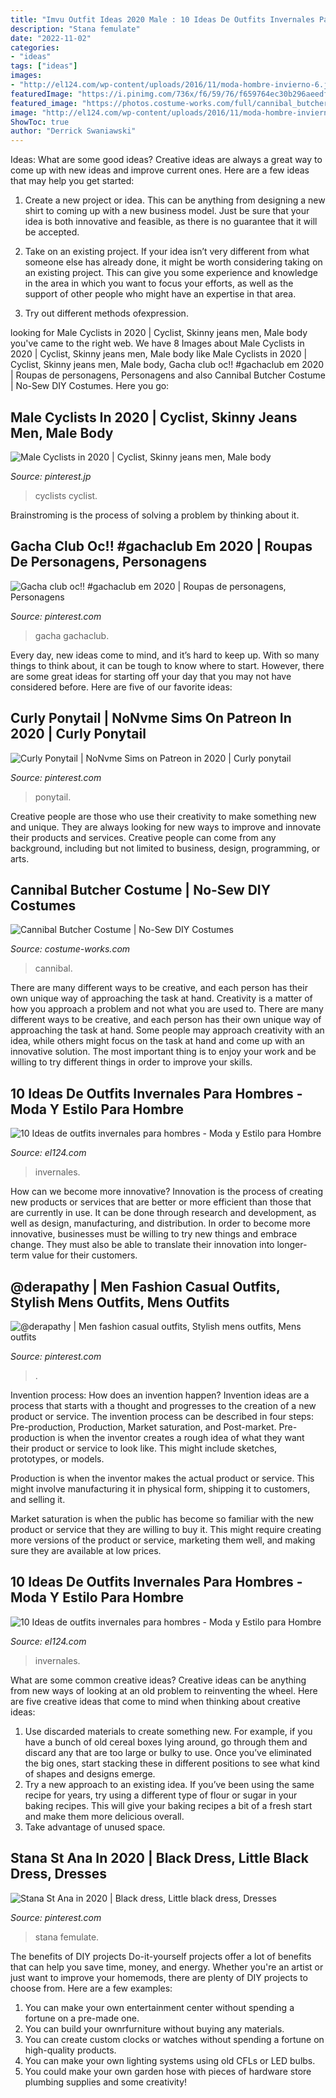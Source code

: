 ```yaml
---
title: "Imvu Outfit Ideas 2020 Male : 10 Ideas De Outfits Invernales Para Hombres"
description: "Stana femulate"
date: "2022-11-02"
categories:
- "ideas"
tags: ["ideas"]
images:
- "http://el124.com/wp-content/uploads/2016/11/moda-hombre-invierno-6.jpg"
featuredImage: "https://i.pinimg.com/736x/f6/59/76/f659764ec30b296aeedfcc12e70d3820.jpg"
featured_image: "https://photos.costume-works.com/full/cannibal_butcher.jpg"
image: "http://el124.com/wp-content/uploads/2016/11/moda-hombre-invierno-3.jpg"
ShowToc: true
author: "Derrick Swaniawski"
---
```



Ideas: What are some good ideas?
Creative ideas are always a great way to come up with new ideas and improve current ones. Here are a few ideas that may help you get started:
1. Create a new project or idea. This can be anything from designing a new shirt to coming up with a new business model. Just be sure that your idea is both innovative and feasible, as there is no guarantee that it will be accepted.

2. Take on an existing project. If your idea isn’t very different from what someone else has already done, it might be worth considering taking on an existing project. This can give you some experience and knowledge in the area in which you want to focus your efforts, as well as the support of other people who might have an expertise in that area.

3. Try out different methods ofexpression.

	

		
looking for Male Cyclists in 2020 | Cyclist, Skinny jeans men, Male body you've came to the right web. We have 8 Images about Male Cyclists in 2020 | Cyclist, Skinny jeans men, Male body like Male Cyclists in 2020 | Cyclist, Skinny jeans men, Male body, Gacha club oc!! #gachaclub em 2020 | Roupas de personagens, Personagens and also Cannibal Butcher Costume | No-Sew DIY Costumes. Here you go:
		
    
## Male Cyclists In 2020 | Cyclist, Skinny Jeans Men, Male Body

<img loading=lazy src="https://i.pinimg.com/736x/3b/cb/a0/3bcba089f5bed06f4e0e116444ac4783.jpg" onerror="this.onerror=null;this.src='https://tse2.mm.bing.net/th?id=OIP.rfh9NN9dKlzKhNcE5onBXAHaTs&amp;pid=15.1';" alt="Male Cyclists in 2020 | Cyclist, Skinny jeans men, Male body">

_Source: pinterest.jp_

>cyclists cyclist. 

	

Brainstroming is the process of solving a problem by thinking about it.

    
## Gacha Club Oc!! #gachaclub Em 2020 | Roupas De Personagens, Personagens

<img loading=lazy src="https://i.pinimg.com/736x/7a/52/6e/7a526e227dfe4dfb1a70b4dc93740abe.jpg" onerror="this.onerror=null;this.src='https://tse1.mm.bing.net/th?id=OIP.ZV97IiLN_GwenWxWAWPMfQHaG2&amp;pid=15.1';" alt="Gacha club oc!! #gachaclub em 2020 | Roupas de personagens, Personagens">

_Source: pinterest.com_

>gacha gachaclub. 

	

Every day, new ideas come to mind, and it’s hard to keep up. With so many things to think about, it can be tough to know where to start. However, there are some great ideas for starting off your day that you may not have considered before. Here are five of our favorite ideas: 

    
## Curly Ponytail | NoNvme Sims On Patreon In 2020 | Curly Ponytail

<img loading=lazy src="https://i.pinimg.com/736x/19/5d/bb/195dbb1d6091d8dfdaab81ff96bba44d.jpg" onerror="this.onerror=null;this.src='https://tse4.mm.bing.net/th?id=OIP.FNpQragZwixI6MTt_i0wnAHaG2&amp;pid=15.1';" alt="Curly Ponytail | NoNvme Sims on Patreon in 2020 | Curly ponytail">

_Source: pinterest.com_

>ponytail. 

	

Creative people are those who use their creativity to make something new and unique. They are always looking for new ways to improve and innovate their products and services. Creative people can come from any background, including but not limited to business, design, programming, or arts.

    
## Cannibal Butcher Costume | No-Sew DIY Costumes

<img loading=lazy src="https://photos.costume-works.com/full/cannibal_butcher.jpg" onerror="this.onerror=null;this.src='https://tse4.mm.bing.net/th?id=OIP.LS9sgGZqbMmEqElKPJ-3YwHaJ3&amp;pid=15.1';" alt="Cannibal Butcher Costume | No-Sew DIY Costumes">

_Source: costume-works.com_

>cannibal. 

	

There are many different ways to be creative, and each person has their own unique way of approaching the task at hand.
Creativity is a matter of how you approach a problem and not what you are used to. There are many different ways to be creative, and each person has their own unique way of approaching the task at hand. Some people may approach creativity with an idea, while others might focus on the task at hand and come up with an innovative solution. The most important thing is to enjoy your work and be willing to try different things in order to improve your skills.

    
## 10 Ideas De Outfits Invernales Para Hombres - Moda Y Estilo Para Hombre

<img loading=lazy src="http://el124.com/wp-content/uploads/2016/11/moda-hombre-invierno-3.jpg" onerror="this.onerror=null;this.src='https://tse3.mm.bing.net/th?id=OIP.M4QTH-TgR5QyDKZBy0N1SQHaLH&amp;pid=15.1';" alt="10 Ideas de outfits invernales para hombres - Moda y Estilo para Hombre">

_Source: el124.com_

>invernales. 

	

How can we become more innovative?
Innovation is the process of creating new products or services that are better or more efficient than those that are currently in use. It can be done through research and development, as well as design, manufacturing, and distribution. In order to become more innovative, businesses must be willing to try new things and embrace change. They must also be able to translate their innovation into longer-term value for their customers.

    
## @derapathy | Men Fashion Casual Outfits, Stylish Mens Outfits, Mens Outfits

<img loading=lazy src="https://i.pinimg.com/736x/6e/47/0b/6e470b1cb7b0cb3f27357e4d6c618ed8.jpg" onerror="this.onerror=null;this.src='https://tse3.mm.bing.net/th?id=OIP.iYiEbobXOVFKB_VqJlp1bAHaNL&amp;pid=15.1';" alt="@derapathy | Men fashion casual outfits, Stylish mens outfits, Mens outfits">

_Source: pinterest.com_

>. 

	

Invention process: How does an invention happen?
Invention ideas are a process that starts with a thought and progresses to the creation of a new product or service. The invention process can be described in four steps: Pre-production, Production, Market saturation, and Post-market.
Pre-production is when the inventor creates a rough idea of what they want their product or service to look like. This might include sketches, prototypes, or models.

Production is when the inventor makes the actual product or service. This might involve manufacturing it in physical form, shipping it to customers, and selling it.

Market saturation is when the public has become so familiar with the new product or service that they are willing to buy it. This might require creating more versions of the product or service, marketing them well, and making sure they are available at low prices.

    
## 10 Ideas De Outfits Invernales Para Hombres - Moda Y Estilo Para Hombre

<img loading=lazy src="http://el124.com/wp-content/uploads/2016/11/moda-hombre-invierno-6.jpg" onerror="this.onerror=null;this.src='https://tse4.mm.bing.net/th?id=OIP.BNaWR0wKjbXr2GnhV2UMpwHaLG&amp;pid=15.1';" alt="10 Ideas de outfits invernales para hombres - Moda y Estilo para Hombre">

_Source: el124.com_

>invernales. 

	

What are some common creative ideas?
Creative ideas can be anything from new ways of looking at an old problem to reinventing the wheel. Here are five creative ideas that come to mind when thinking about creative ideas: 
1. Use discarded materials to create something new. For example, if you have a bunch of old cereal boxes lying around, go through them and discard any that are too large or bulky to use. Once you’ve eliminated the big ones, start stacking these in different positions to see what kind of shapes and designs emerge.
2. Try a new approach to an existing idea. If you’ve been using the same recipe for years, try using a different type of flour or sugar in your baking recipes. This will give your baking recipes a bit of a fresh start and make them more delicious overall.
3. Take advantage of unused space.

    
## Stana St Ana In 2020 | Black Dress, Little Black Dress, Dresses

<img loading=lazy src="https://i.pinimg.com/736x/f6/59/76/f659764ec30b296aeedfcc12e70d3820.jpg" onerror="this.onerror=null;this.src='https://tse4.mm.bing.net/th?id=OIP.jv2DF468VTzpDHKwhIWeRgHaLa&amp;pid=15.1';" alt="Stana St Ana in 2020 | Black dress, Little black dress, Dresses">

_Source: pinterest.com_

>stana femulate. 

	

The benefits of DIY projects
Do-it-yourself projects offer a lot of benefits that can help you save time, money, and energy. Whether you're an artist or just want to improve your homemods, there are plenty of DIY projects to choose from. Here are a few examples: 
1. You can make your own entertainment center without spending a fortune on a pre-made one. 
2. You can build your ownrfurniture without buying any materials. 
3. You can create custom clocks or watches without spending a fortune on high-quality products. 
4. You can make your own lighting systems using old CFLs or LED bulbs. 
5. You could make your own garden hose with pieces of hardware store plumbing supplies and some creativity!

